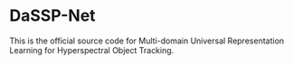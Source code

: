# DaSSP-Net
This is the official source code for Multi-domain Universal Representation Learning for Hyperspectral Object Tracking.
